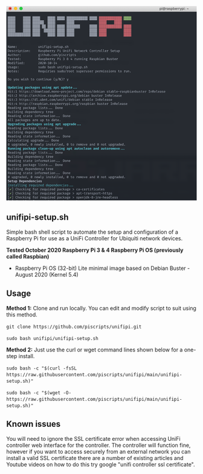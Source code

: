 ![UNiFiPi Terminal Screenshot](/terminal.png)  

## unifipi-setup.sh
Simple bash shell script to automate the setup and configuration of a Raspberry Pi for use as a UniFi Controller for Ubiquiti network devices.

**Tested October 2020 Raspberry Pi 3 & 4 Raspberry Pi OS (previously called Raspbian)**
- Raspberry Pi OS (32-bit) Lite minimal image based on Debian Buster - August 2020 (Kernel 5.4)    

## Usage
**Method 1:** Clone and run locally. You can edit and modify script to suit using this method.

`git clone https://github.com/piscripts/unifipi.git`

`sudo bash unifipi/unifipi-setup.sh`

**Method 2:** Just use the curl or wget command lines shown below for a one-step install.

`sudo bash -c "$(curl -fsSL https://raw.githubusercontent.com/piscripts/unifipi/main/unifipi-setup.sh)"`

`sudo bash -c "$(wget -O- https://raw.githubusercontent.com/piscripts/unifipi/main/unifipi-setup.sh)"`

## Known issues

You will need to ignore the SSL certificate error when accessing UniFi controller web interface for the controller. The controller will function fine, however if you want to access securely from an external network you can install a valid SSL certificate there are a number of existing articles and Youtube videos on how to do this try google "unifi controller ssl certificate".
